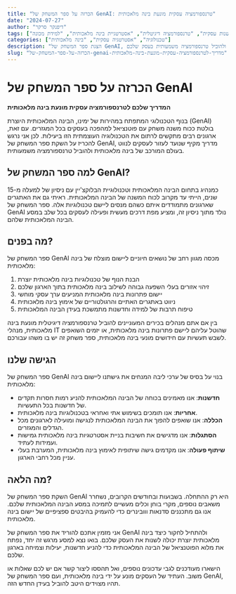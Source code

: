 ```yaml
---
title: "הכרזה על ספר המשחק של GenAI: טרנספורמציה עסקית מונעת בינה מלאכותית"
date: "2024-07-27"
author: "דיפנקר סרקר"
tags: ["בינה מלאכותית יוצרת", "חדשנות עסקית", "טרנספורמציה דיגיטלית", "אסטרטגיית בינה מלאכותית", "למידת מכונה"]
categories: ["טכנולוגיה", "אסטרטגיה עסקית", "בינה מלאכותית"]
description: "הצגת ספר המשחק של GenAI, מדריך מקיף לארגונים המעוניינים לרתום את כוחה של הבינה המלאכותית היוצרת. למדו כיצד משאב זה יכול לעזור לכם לנווט בעולם המורכב של בינה מלאכותית ולהוביל טרנספורמציה משמעותית בעסק שלכם."
slug: "הכרזה-על-ספר-המשחק-של-genai-מדריך-לטרנספורמציה-עסקית-מונעת-בינה-מלאכותית"
---
```


# הכרזה על ספר המשחק של GenAI
**המדריך שלכם לטרנספורמציה עסקית מונעת בינה מלאכותית**

בנוף הטכנולוגי המתפתח במהירות של ימינו, הבינה המלאכותית היוצרת (GenAI) בולטת ככוח משנה משחק עם פוטנציאל למהפכה בעסקים בכל המגזרים. עם זאת, ארגונים רבים מתקשים לרתום את הטכנולוגיה העוצמתית הזו ביעילות. לכן אני נרגש להכריז על השקת ספר המשחק של GenAI, מדריך מקיף שנועד לעזור לעסקים לנווט בעולם המורכב של בינה מלאכותית ולהוביל טרנספורמציה משמעותית.

## למה ספר המשחק של GenAI?

כמנהיג בתחום הבינה המלאכותית וטכנולוגיית הבלוקצ'יין עם ניסיון של למעלה מ-15 שנים, הייתי עד מקרוב לכוח המשנה של הבינה המלאכותית. ראיתי גם את האתגרים שארגונים מתמודדים איתם כשהם מנסים ליישם טכנולוגיות אלה. ספר המשחק של GenAI נולד מתוך ניסיון זה, ומציע מפת דרכים מעשית ופעילה לעסקים בכל שלב במסע הבינה המלאכותית שלהם.

## מה בפנים?

ספר המשחק של GenAI מכסה מגוון רחב של נושאים חיוניים ליישום מוצלח של בינה מלאכותית:

1. הבנת הנוף של טכנולוגיות בינה מלאכותית יוצרת
2. זיהוי אזורים בעלי השפעה גבוהה לשילוב בינה מלאכותית בתוך הארגון שלכם
3. יישום פתרונות בינה מלאכותית המניעים ערך עסקי מוחשי
4. ניווט באתגרים האתיים והרגולטוריים של אימוץ בינה מלאכותית
5. טיפוח תרבות של למידה וחדשנות מתמשכת בעידן הבינה המלאכותית

בין אם אתם מנהלים בכירים המעוניינים להוביל טרנספורמציה דיגיטלית מונעת בינה מלאכותית, מנהלי IT שהוטל עליהם ליישם פתרונות בינה מלאכותית, או יזמים השואפים לשבש תעשיות עם חידושים מונעי בינה מלאכותית, ספר משחק זה יש בו משהו עבורכם.

## הגישה שלנו

ספר המשחק של GenAI בנוי על בסיס של ערכי ליבה המנחים את גישתנו ליישום בינה מלאכותית:

- **חדשנות**: אנו מאמינים בכוחה של הבינה המלאכותית להניע רמות חסרות תקדים של חדשנות בכל התעשיות.
- **אחריות**: אנו תומכים בשימוש אתי ואחראי בטכנולוגיות בינה מלאכותית.
- **הכללה**: אנו שואפים להפוך את הבינה המלאכותית לנגישה ומועילה לארגונים מכל הגדלים והמגזרים.
- **הסתגלות**: אנו מדגישים את חשיבות בניית אסטרטגיות בינה מלאכותית גמישות ועמידות לעתיד.
- **שיתוף פעולה**: אנו מקדמים גישה שיתופית לאימוץ בינה מלאכותית, המערבת בעלי עניין מכל רחבי הארגון.

## מה הלאה?

השקת ספר המשחק של GenAI היא רק ההתחלה. בשבועות ובחודשים הקרובים, נשחרר משאבים נוספים, מקרי בוחן וכלים מעשיים לתמיכה במסע הבינה המלאכותית שלכם. אנו גם מתכננים סדנאות ווובינרים כדי להעמיק בהיבטים ספציפיים של יישום בינה מלאכותית.

אני מזמין אתכם להוריד את ספר המשחק של GenAI ולהתחיל לחקור כיצד בינה מלאכותית יוצרת יכולה לשנות את העסק שלכם. בואו נצא למסע מרגש זה יחד, נפתח את מלוא הפוטנציאל של הבינה המלאכותית כדי להניע חדשנות, יעילות וצמיחה בארגון שלכם.

הישארו מעודכנים לגבי עדכונים נוספים, ואל תהססו ליצור קשר אם יש לכם שאלות או משוב. העתיד של העסקים מונע על ידי בינה מלאכותית, ועם ספר המשחק של GenAI, תהיו מצוידים היטב להוביל בעידן החדש הזה.